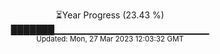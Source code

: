 <p align="center">
⏳Year Progress (23.43 %) <br>
███████▁▁▁▁▁▁▁▁▁▁▁▁▁▁▁▁▁▁▁▁▁▁▁ <br>
<sub>Updated: Mon, 27 Mar 2023 12:03:32 GMT</sub>
</p>

